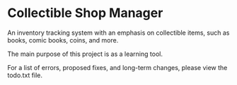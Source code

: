 # Collectible Shop Manager

An inventory tracking system with an emphasis on collectible items, such as books, comic books, coins, and more. 

The main purpose of this project is as a learning tool.

For a list of errors, proposed fixes, and long-term changes, please view the todo.txt file. 
